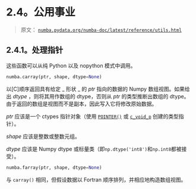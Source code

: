 # 2.4。公用事业

> 原文： [`numba.pydata.org/numba-doc/latest/reference/utils.html`](http://numba.pydata.org/numba-doc/latest/reference/utils.html)

## 2.4.1。处理指针

这些函数可以从纯 Python 以及 nopython 模式中调用。

```py
numba.carray(ptr, shape, dtype=None)
```

以[C]顺序返回具有给定 _ 形状 _ 的 _ptr_ 指向的数据的 Numpy 数组视图。如果给出 _dtype_ ，则将其用作数组的 dtype，否则从 _ptr_ 的类型推断出数组的 dtype。由于返回的数组是视图而不是副本，因此写入它将修改原始数据。

_ptr_ 应该是一个 ctypes 指针对象（使用 [`POINTER()`](https://docs.python.org/3/library/ctypes.html#ctypes.POINTER "(in Python v3.7)") 或 [`c_void_p`](https://docs.python.org/3/library/ctypes.html#ctypes.c_void_p "(in Python v3.7)") 创建的类型指针）。

_shape_ 应该是整数或整数元组。

_dtype_ 应该是 Numpy dtype 或标量类（即`np.dtype('int8')`和`np.int8`都被接受）。

```py
numba.farray(ptr, shape, dtype=None)
```

与 `carray()` 相同，但假设数据以 Fortran 顺序排列，并相应地构造数组视图。